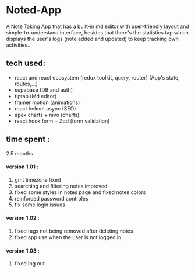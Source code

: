 # Noted-App
A Note Taking App that has a built-in md editor with user-friendly layout and simple-to-understand interface, besides that there's the statistics tap which displays the user's logs (note added and updated) to keep tracking own activities.. 

## tech used:
- react and react ecosystem (redux toolkit, query, router) (App's state, routes,...)
- supabase (DB and auth)
- tiptap (Md editor)
- framer motion (animations)
- react helmet async (SEO)
- apex charts + nivo (charts)
- react hook form + Zod (form validation)

## time spent :
2.5 months


#### version 1.01 :
1. gmt timezone fixed
2. searching and filtering notes improved
3. fixed some styles in notes page and fixed notes colors
4. reinforced password controles
5. fix some login issues

#### version 1.02 :
1. fixed tags not being removed after deleting notes
2. fixed app use when the user is not logged in

#### version 1.03 :
1. fixed log out 
